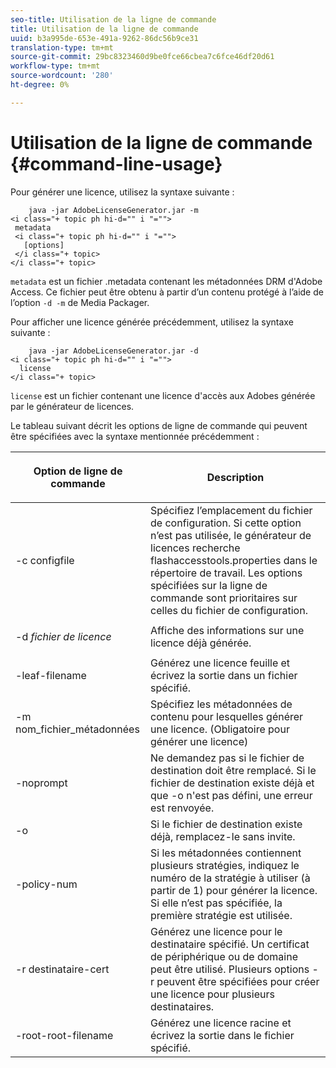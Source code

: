```yaml
---
seo-title: Utilisation de la ligne de commande
title: Utilisation de la ligne de commande
uuid: b3a995de-653e-491a-9262-86dc56b9ce31
translation-type: tm+mt
source-git-commit: 29bc8323460d9be0fce66cbea7c6fce46df20d61
workflow-type: tm+mt
source-wordcount: '280'
ht-degree: 0%

---
```



# Utilisation de la ligne de commande {#command-line-usage}

Pour générer une licence, utilisez la syntaxe suivante :

```
    java -jar AdobeLicenseGenerator.jar -m 
<i class="+ topic ph hi-d="" i "="">
 metadata 
 <i class="+ topic ph hi-d="" i "="">
   [options]
 </i class="+ topic>
</i class="+ topic>
```

`metadata` est un fichier .metadata contenant les métadonnées DRM d&#39;Adobe Access. Ce fichier peut être obtenu à partir d’un contenu protégé à l’aide de l’option `-d -m` de Media Packager.

Pour afficher une licence générée précédemment, utilisez la syntaxe suivante :

```
    java -jar AdobeLicenseGenerator.jar -d 
<i class="+ topic ph hi-d="" i "="">
  license
</i class="+ topic>
```

`license` est un fichier contenant une licence d&#39;accès aux Adobes générée par le générateur de licences.

Le tableau suivant décrit les options de ligne de commande qui peuvent être spécifiées avec la syntaxe mentionnée précédemment :

<table frame="all" colsep="1" rowsep="1" class="+ topic/table adobe-d/table " id="table_skr_vry_n4"> 
 <thead class="- topic/thead "> 
  <tr rowsep="1" class="- topic/row "> 
   <th colname="1" class="- topic/entry entry"> <p class="- topic/p ">Option de ligne de commande </p> </th> 
   <th colname="2" class="- topic/entry entry"> <p class="- topic/p ">Description </p> </th> 
  </tr> 
 </thead>
 <tbody class="- topic/tbody "> 
  <tr rowsep="1" class="- topic/row "> 
   <td colname="1" class="- topic/entry "><span class="+ topic/ph pr-d/codeph codeph">-c configfile</span> </td> 
   <td colname="2" class="- topic/entry "> Spécifiez l’emplacement du fichier de configuration. Si cette option n’est pas utilisée, le générateur de licences recherche flashaccesstools.properties dans le répertoire de travail. Les options spécifiées sur la ligne de commande sont prioritaires sur celles du fichier de configuration. </td> 
  </tr> 
  <tr rowsep="1" class="- topic/row "> 
   <td colname="1" class="- topic/entry "> <p class="- topic/p ">-d <i class="+ topic/ph hi-d/i "><span class="+ topic/ph pr-d/codeph codeph"> fichier de licence</span></i> </p> </td> 
   <td colname="2" class="- topic/entry "> Affiche des informations sur une licence déjà générée. </td> 
  </tr> 
  <tr rowsep="1" class="- topic/row "> 
   <td colname="1" class="- topic/entry "><span class="+ topic/ph pr-d/codeph codeph">-leaf-filename</span> </td> 
   <td colname="2" class="- topic/entry "> Générez une licence feuille et écrivez la sortie dans un fichier spécifié. </td> 
  </tr> 
  <tr rowsep="1" class="- topic/row "> 
   <td colname="1" class="- topic/entry "><span class="+ topic/ph pr-d/codeph codeph">-m nom_fichier_métadonnées</span> </td> 
   <td colname="2" class="- topic/entry "> Spécifiez les métadonnées de contenu pour lesquelles générer une licence. (Obligatoire pour générer une licence) </td> 
  </tr> 
  <tr rowsep="1" class="- topic/row "> 
   <td colname="1" class="- topic/entry "><span class="codeph"> -noprompt</span> </td> 
   <td colname="2" class="- topic/entry ">Ne demandez pas si le fichier de destination doit être remplacé. Si le fichier de destination existe déjà et que <span class="codeph"> -o</span> n'est pas défini, une erreur est renvoyée. </td> 
  </tr> 
  <tr rowsep="1" class="- topic/row "> 
   <td colname="1" class="- topic/entry "><span class="codeph"> -o</span> </td> 
   <td colname="2" class="- topic/entry "> Si le fichier de destination existe déjà, remplacez-le sans invite. </td> 
  </tr> 
  <tr rowsep="1" class="- topic/row "> 
   <td colname="1" class="- topic/entry "><span class="+ topic/ph pr-d/codeph codeph">-policy-num</span> </td> 
   <td colname="2" class="- topic/entry "> Si les métadonnées contiennent plusieurs stratégies, indiquez le numéro de la stratégie à utiliser (à partir de 1) pour générer la licence. Si elle n’est pas spécifiée, la première stratégie est utilisée. </td> 
  </tr> 
  <tr rowsep="1" class="- topic/row "> 
   <td colname="1" class="- topic/entry "><span class="+ topic/ph pr-d/codeph codeph">-r destinataire-cert</span> </td> 
   <td colname="2" class="- topic/entry ">Générez une licence pour le destinataire spécifié. Un certificat de périphérique ou de domaine peut être utilisé. Plusieurs options <span class="+ topic/ph pr-d/codeph codeph"> -r </span>peuvent être spécifiées pour créer une licence pour plusieurs destinataires. </td> 
  </tr> 
  <tr rowsep="0" class="- topic/row "> 
   <td colname="1" class="- topic/entry "><span class="+ topic/ph pr-d/codeph codeph">-root-root-filename</span> </td> 
   <td colname="2" class="- topic/entry "> Générez une licence racine et écrivez la sortie dans le fichier spécifié. </td> 
  </tr> 
 </tbody> 
</table>

